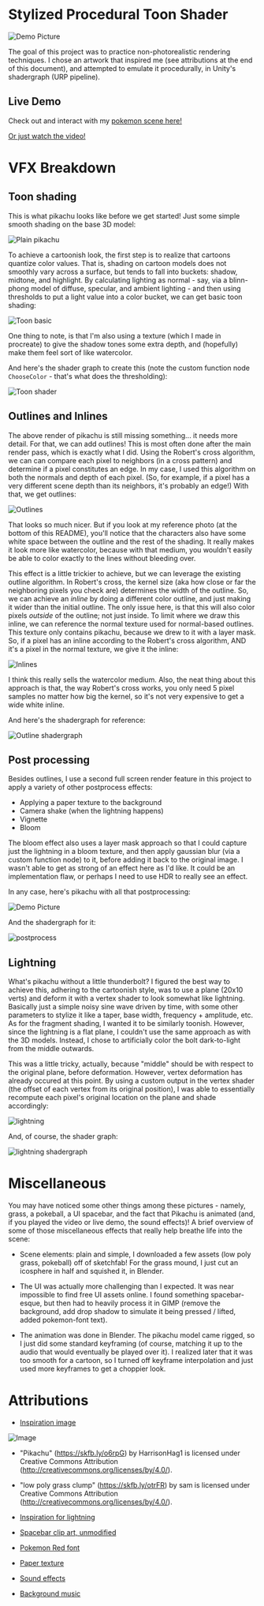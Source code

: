# Stylized Procedural Toon Shader

![Demo Picture](Images/DemoPic.png)

The goal of this project was to practice non-photorealistic rendering techniques. I chose an artwork that inspired me (see attributions at the end of this document), and attempted to emulate it procedurally, in Unity's shadergraph (URP pipeline).

## Live Demo
Check out and interact with my [pokemon scene here!](https://mzschwartz5.github.io/stylized-toon-shader/)


[Or just watch the video!](https://www.youtube.com/watch?v=LpJujW6Vtpo)

# VFX Breakdown

## Toon shading

This is what pikachu looks like before we get started! Just some simple smooth shading on the base 3D model:

![Plain pikachu](Images/pikachumodel.png)

To achieve a cartoonish look, the first step is to realize that cartoons quantize color values. That is, shading on cartoon models does not smoothly vary across a surface, but tends to fall into buckets: shadow, midtone, and highlight. By calculating lighting as normal - say, via a blinn-phong model of diffuse, specular, and ambient lighting - and then using thresholds to put a light value into a color bucket, we can get basic toon shading:

![Toon basic](Images/toonbasic.png)

One thing to note, is that I'm also using a texture (which I made in procreate) to give the shadow tones some extra depth, and (hopefully) make them feel sort of like watercolor.

And here's the shader graph to create this (note the custom function node `ChooseColor` - that's what does the thresholding):

![Toon shader](Images/toonshadergraph.png)

## Outlines and Inlines

The above render of pikachu is still missing something... it needs more detail. For that, we can add outlines! This is most often done after the main render pass, which is exactly what I did. Using the Robert's cross algorithm, we can can compare each pixel to neighbors (in a cross pattern) and determine if a pixel constitutes an edge. In my case, I used this algorithm on both the normals and depth of each pixel. (So, for example, if a pixel has a very different scene depth than its neighbors, it's probably an edge!) With that, we get outlines:

![Outlines](Images/outlines.png)

That looks so much nicer. But if you look at my reference photo (at the bottom of this README), you'll notice that the characters also have some white space between the outline and the rest of the shading. It really makes it look more like watercolor, because with that medium, you wouldn't easily be able to color exactly to the lines without bleeding over. 

This effect is a little trickier to achieve, but we can leverage the existing outline algorithm. In Robert's cross, the kernel size (aka how close or far the neighboring pixels you check are) determines the width of the outline. So, we can achieve an *inline* by doing a different color outline, and just making it wider than the initial outline. The only issue here, is that this will also color pixels *outside* of the outline; not just inside. To limit where we draw this inline, we can reference the normal texture used for normal-based outlines. This texture only contains pikachu, because we drew to it with a layer mask. So, if a pixel has an inline according to the Robert's cross algorithm, AND it's a pixel in the normal texture, we give it the inline:

![Inlines](Images/inline.png)

I think this really sells the watercolor medium. Also, the neat thing about this approach is that, the way Robert's cross works, you only need 5 pixel samples no matter how big the kernel, so it's not very expensive to get a wide white inline. 

And here's the shadergraph for reference:

![Outline shadergraph](Images/outlineshader.png)

## Post processing

Besides outlines, I use a second full screen render feature in this project to apply a variety of other postprocess effects:
- Applying a paper texture to the background
- Camera shake (when the lightning happens)
- Vignette 
- Bloom 

The bloom effect also uses a layer mask approach so that I could capture just the lightning in a bloom texture, and then apply gaussian blur (via a custom function node) to it, before adding it back to the original image. I wasn't able to get as strong of an effect here as I'd like. It could be an implementation flaw, or perhaps I need to use HDR to really see an effect.

In any case, here's pikachu with all that postprocessing:

![Demo Picture](Images/DemoPic.png)

And the shadergraph for it:

![postprocess](Images/postprocess.png)

## Lightning

What's pikachu without a little thunderbolt? I figured the best way to achieve this, adhering to the cartoonish style, was to use a plane (20x10 verts) and deform it with a vertex shader to look somewhat like lightning. Basically just a simple noisy sine wave driven by time, with some other parameters to stylize it like a taper, base width, frequency + amplitude, etc. As for the fragment shading, I wanted it to be similarly toonish. However, since the lightning is a flat plane, I couldn't use the same approach as with the 3D models. Instead, I chose to artificially color the bolt dark-to-light from the middle outwards. 

This was a little tricky, actually, because "middle" should be with respect to the original plane, before deformation. However, vertex deformation has already occured at this point. By using a custom output in the vertex shader (the offset of each vertex from its original position), I was able to essentially recompute each pixel's original location on the plane and shade accordingly:

![lightning](Images/lightning.png)

And, of course, the shader graph:

![lightning shadergraph](Images/lightningshader.png)

# Miscellaneous

You may have noticed some other things among these pictures - namely, grass, a pokeball, a UI spacebar, and the fact that Pikachu is animated (and, if you played the video or live demo, the sound effects)! A brief overview of some of those miscellaneous effects that really help breathe life into the scene:

- Scene elements: plain and simple, I downloaded a few assets (low poly grass, pokeball) off of sketchfab! For the grass mound, I just cut an icosphere in half and squished it, in Blender.

- The UI was actually more challenging than I expected. It was near impossible to find free UI assets online. I found something spacebar-esque, but then had to heavily process it in GIMP (remove the background, add drop shadow to simulate it being pressed / lifted, added pokemon-font text).

- The animation was done in Blender. The pikachu model came rigged, so I just did some standard keyframing (of course, matching it up to the audio that would eventually be played over it). I realized later that it was too smooth for a cartoon, so I turned off keyframe interpolation and just used more keyframes to get a choppier look.

# Attributions

- [Inspiration image](https://pbs.twimg.com/media/DpCNHXtWkAAmfWj?format=jpg&name=900x900)

![Image](https://pbs.twimg.com/media/DpCNHXtWkAAmfWj?format=jpg&name=900x900)

- "Pikachu" (https://skfb.ly/o6rpG) by HarrisonHag1 is licensed under Creative Commons Attribution (http://creativecommons.org/licenses/by/4.0/).

- "low poly grass clump" (https://skfb.ly/otrFR) by sam is licensed under Creative Commons Attribution (http://creativecommons.org/licenses/by/4.0/).

- [Inspiration for lightning](https://static.wikia.nocookie.net/randomvideogames/images/f/fb/Pikachu_thunderbolt.png/revision/latest?cb=20110911001314)

- [Spacebar clip art, unmodified](https://media.istockphoto.com/id/1451059072/vector/pacebar-keyboard-keyboard-buttons-black-white.jpg?s=612x612&w=0&k=20&c=sIlUbxIOVbAc4lQPk8yzLICX_5FKYgWNkAOV15n8Fdo=)

- [Pokemon Red font](https://www.dafont.com/pkmn-rbygsc.font)

- [Paper texture](https://www.deviantart.com/fantasystock/art/Seamless-Parchment-Texture-58517493)

- [Sound effects](https://www.fineshare.com/soundboards/pikachu-soundboard/)

- [Background music](https://downloads.khinsider.com/game-soundtracks/album/pokemon-red-green-blue-yellow/03%2520Title%2520Screen.mp3)
